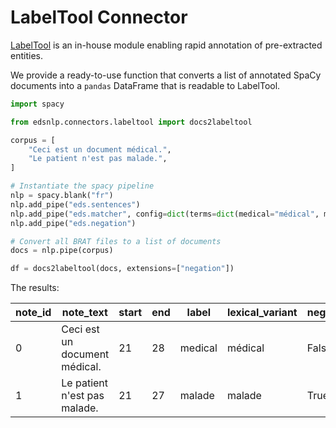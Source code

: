 # LabelTool Connector

[LabelTool](https://gitlab.eds.aphp.fr/datasciencetools/labeltool) is an in-house module enabling rapid annotation of pre-extracted entities.

We provide a ready-to-use function that converts a list of annotated SpaCy documents into a `pandas` DataFrame that is readable to LabelTool.

```python
import spacy

from edsnlp.connectors.labeltool import docs2labeltool

corpus = [
    "Ceci est un document médical.",
    "Le patient n'est pas malade.",
]

# Instantiate the spacy pipeline
nlp = spacy.blank("fr")
nlp.add_pipe("eds.sentences")
nlp.add_pipe("eds.matcher", config=dict(terms=dict(medical="médical", malade="malade")))
nlp.add_pipe("eds.negation")

# Convert all BRAT files to a list of documents
docs = nlp.pipe(corpus)

df = docs2labeltool(docs, extensions=["negation"])
```

The results:

| note_id | note_text                     | start | end | label   | lexical_variant | negation |
| ------- | ----------------------------- | ----- | --- | ------- | --------------- | -------- |
| 0       | Ceci est un document médical. | 21    | 28  | medical | médical         | False    |
| 1       | Le patient n'est pas malade.  | 21    | 27  | malade  | malade          | True     |
